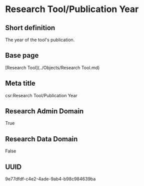 # Research Tool/Publication Year
## Short definition
The year of the tool's publication.
## Base page
[Research Tool](../Objects/Research Tool.md)
## Meta title
csr:Research Tool/Publication Year
## Research Admin Domain
True
## Research Data Domain
False
## UUID
9e77dfdf-c4e2-4ade-9ab4-b98c984639ba
